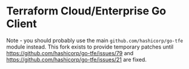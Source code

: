 Terraform Cloud/Enterprise Go Client
==============================

Note - you should probably use the main `github.com/hashicorp/go-tfe` module instead. This fork exists to provide temporary patches until https://github.com/hashicorp/go-tfe/issues/79 and https://github.com/hashicorp/go-tfe/issues/21 are fixed.

